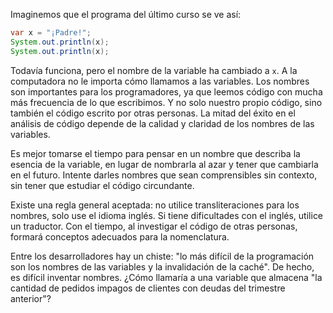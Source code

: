 Imaginemos que el programa del último curso se ve así:

```java
var x = "¡Padre!";
System.out.println(x);
System.out.println(x);
```

Todavía funciona, pero el nombre de la variable ha cambiado a `x`. A la computadora no le importa cómo llamamos a las variables. Los nombres son importantes para los programadores, ya que leemos código con mucha más frecuencia de lo que escribimos. Y no solo nuestro propio código, sino también el código escrito por otras personas. La mitad del éxito en el análisis de código depende de la calidad y claridad de los nombres de las variables.

Es mejor tomarse el tiempo para pensar en un nombre que describa la esencia de la variable, en lugar de nombrarla al azar y tener que cambiarla en el futuro. Intente darles nombres que sean comprensibles sin contexto, sin tener que estudiar el código circundante.

Existe una regla general aceptada: no utilice transliteraciones para los nombres, solo use el idioma inglés. Si tiene dificultades con el inglés, utilice un traductor. Con el tiempo, al investigar el código de otras personas, formará conceptos adecuados para la nomenclatura.

Entre los desarrolladores hay un chiste: "lo más difícil de la programación son los nombres de las variables y la invalidación de la caché". De hecho, es difícil inventar nombres. ¿Cómo llamaría a una variable que almacena "la cantidad de pedidos impagos de clientes con deudas del trimestre anterior"?
